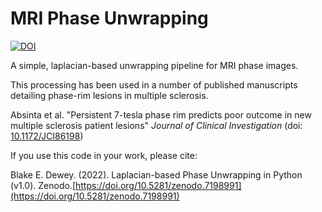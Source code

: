 # MRI Phase Unwrapping


[![DOI](https://zenodo.org/badge/551228762.svg)](https://zenodo.org/badge/latestdoi/551228762)


A simple, laplacian-based unwrapping pipeline for MRI phase images.

This processing has been used in a number of published manuscripts detailing phase-rim lesions in multiple sclerosis.

Absinta et al. "Persistent 7-tesla phase rim predicts poor outcome in new multiple sclerosis patient lesions" *Journal of Clinical Investigation* (doi: [10.1172/JCI86198](https://doi.org/10.1172%2FJCI86198))

If you use this code in your work, please cite:

Blake E. Dewey. (2022). Laplacian-based Phase Unwrapping in Python (v1.0). Zenodo.[https://doi.org/10.5281/zenodo.7198991](https://doi.org/10.5281/zenodo.7198991)
